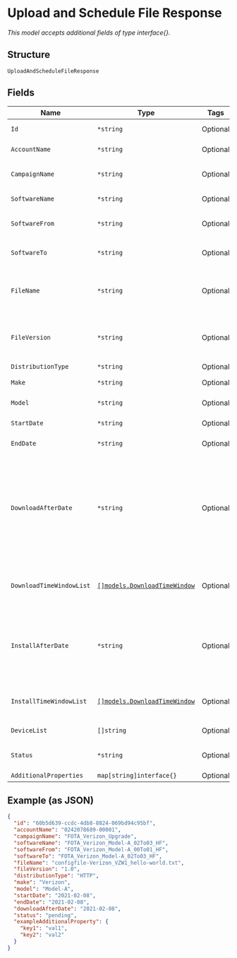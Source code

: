 
# Upload and Schedule File Response

*This model accepts additional fields of type interface{}.*

## Structure

`UploadAndScheduleFileResponse`

## Fields

| Name | Type | Tags | Description |
|  --- | --- | --- | --- |
| `Id` | `*string` | Optional | Updgrade identifier. |
| `AccountName` | `*string` | Optional | Account identifer. |
| `CampaignName` | `*string` | Optional | The campaign name. |
| `SoftwareName` | `*string` | Optional | Software name. |
| `SoftwareFrom` | `*string` | Optional | Old software name. |
| `SoftwareTo` | `*string` | Optional | New software name. |
| `FileName` | `*string` | Optional | The name of the file you are upgrading to. |
| `FileVersion` | `*string` | Optional | The version of the file you are upgrading to. |
| `DistributionType` | `*string` | Optional | Valid values |
| `Make` | `*string` | Optional | Applicable make. |
| `Model` | `*string` | Optional | Applicable model. |
| `StartDate` | `*string` | Optional | Campaign start date. |
| `EndDate` | `*string` | Optional | Campaign end date. |
| `DownloadAfterDate` | `*string` | Optional | Specifies the starting date the client should download the package. If null, client downloads as soon as possible. |
| `DownloadTimeWindowList` | [`[]models.DownloadTimeWindow`](../../doc/models/download-time-window.md) | Optional | List of allowed download time windows. |
| `InstallAfterDate` | `*string` | Optional | The date after which you install the package. If null, install as soon as possible. |
| `InstallTimeWindowList` | [`[]models.DownloadTimeWindow`](../../doc/models/download-time-window.md) | Optional | List of allowed install time windows. |
| `DeviceList` | `[]string` | Optional | Device IMEI list. |
| `Status` | `*string` | Optional | Software update status. |
| `AdditionalProperties` | `map[string]interface{}` | Optional | - |

## Example (as JSON)

```json
{
  "id": "60b5d639-ccdc-4db8-8824-069bd94c95bf",
  "accountName": "0242078689-00001",
  "campaignName": "FOTA_Verizon_Upgrade",
  "softwareName": "FOTA_Verizon_Model-A_02To03_HF",
  "softwareFrom": "FOTA_Verizon_Model-A_00To01_HF",
  "softwareTo": "FOTA_Verizon_Model-A_02To03_HF",
  "fileName": "configfile-Verizon_VZW1_hello-world.txt",
  "fileVersion": "1.0",
  "distributionType": "HTTP",
  "make": "Verizon",
  "model": "Model-A",
  "startDate": "2021-02-08",
  "endDate": "2021-02-08",
  "downloadAfterDate": "2021-02-08",
  "status": "pending",
  "exampleAdditionalProperty": {
    "key1": "val1",
    "key2": "val2"
  }
}
```

